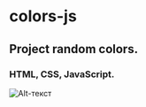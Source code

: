 # colors-js

## Project random colors. 

### HTML, CSS, JavaScript.

![Alt-текст](../colors-js/images/colors.png)